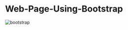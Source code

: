 # Web-Page-Using-Bootstrap
![bootstrap](https://user-images.githubusercontent.com/75504698/215325544-5b6b4fba-0507-49f8-a3ce-115cfd10b005.PNG)
